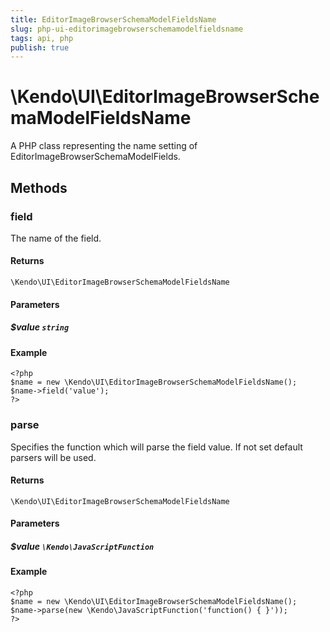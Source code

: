 ```yaml
---
title: EditorImageBrowserSchemaModelFieldsName
slug: php-ui-editorimagebrowserschemamodelfieldsname
tags: api, php
publish: true
---
```


# \Kendo\UI\EditorImageBrowserSchemaModelFieldsName

A PHP class representing the name setting of EditorImageBrowserSchemaModelFields.


## Methods

### field
The name of the field.

#### Returns
`\Kendo\UI\EditorImageBrowserSchemaModelFieldsName`

#### Parameters

##### $value `string`



#### Example 
    <?php
    $name = new \Kendo\UI\EditorImageBrowserSchemaModelFieldsName();
    $name->field('value');
    ?>

### parse
Specifies the function which will parse the field value. If not set default parsers will be used.

#### Returns
`\Kendo\UI\EditorImageBrowserSchemaModelFieldsName`

#### Parameters

##### $value `\Kendo\JavaScriptFunction`



#### Example 
    <?php
    $name = new \Kendo\UI\EditorImageBrowserSchemaModelFieldsName();
    $name->parse(new \Kendo\JavaScriptFunction('function() { }'));
    ?>

 
